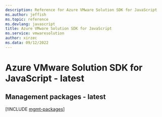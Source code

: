 ```yaml
---
description: Reference for Azure VMware Solution SDK for JavaScript
ms.author: jeffish
ms.topic: reference
ms.devlang: javascript
title: Azure VMware Solution SDK for JavaScript
ms.service: vmwaresolution
author: xirzec
ms.data: 09/12/2022
---
```

# Azure VMware Solution SDK for JavaScript - latest

## Management packages - latest
[!INCLUDE [mgmt-packages](vmware-solution-mgmt-index.md)]